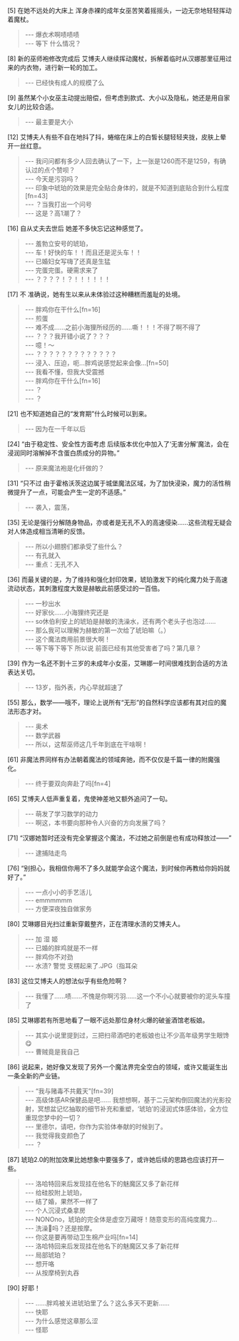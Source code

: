 
[5] 在她不远处的大床上 浑身赤裸的成年女巫苦笑着摇摇头，一边无奈地轻轻挥动着魔杖。
>--- 爆衣术啊啧啧啧<br>
>--- 等下 什么情况？<br>

[8] 新的巫师袍修改完成后 艾博夫人继续挥动魔杖，拆解着临时从汉娜那里征用过来的内衣物，进行新一轮的加工。
>--- 已经快有成人的规模了么<br>

[9] 虽然某个小女巫主动提出赔偿，但考虑到款式、大小以及隐私，她还是用自家女儿的比较合适。
>--- 最主要是大小<br>

[12] 艾博夫人有些不自在地抖了抖，蜷缩在床上的白皙长腿轻轻夹拢，皮肤上晕开一丝红意。
>--- 我问问都有多少人回去确认了一下，上一张是1260而不是1259，有确认过的点个赞呗？<br>
>--- 今天是污羽吗？<br>
>--- 印象中琥珀的效果是完全贴合身体的，就是不知道到底贴合到什么程度[fn=43]<br>
>--- ？当我打出一个问号<br>
>--- 这是？高1潮了？<br>

[16] 自从丈夫去世后 她差不多快忘记这种感觉了。
>--- 羞勃立安号的琥珀，<br>
>--- 车！好快的车！！而且还是泥头车！！<br>
>--- 已婚妇女写嗨了还真是生猛<br>
>--- 完蛋完蛋。硬需求来了<br>
>--- ？？？？！？！！！！！！<br>

[17] 不 准确说，她有生以来从未体验过这种糟糕而羞耻的处境。
>--- 胖鸡你在干什么[fn=16]<br>
>--- 煎蛋<br>
>--- 难不成……之前小海狸所经历的……嘶！！！不得了啊不得了<br>
>--- ？？？我开错小说了？？？<br>
>--- 噫！～<br>
>--- ？？？？？？？？？？？？？<br>
>--- 浸入、压迫，呃…胖鸡说感觉起来会像…[fn=50]<br>
>--- 我看不懂，但我大受震撼<br>
>--- 胖鸡你在干什么[fn=16]<br>
>--- ？<br>
>--- ？<br>

[21] 也不知道她自己的“发育期”什么时候可以到来。
>--- 因为在一千年以后<br>

[24] “由于稳定性、安全性方面考虑 后续版本优化中加入了‘无害分解’魔法，会在浸润同时溶解掉不含蛋白质成分的异物。”
>--- 原来魔法袍是化纤做的？<br>

[31] “只不过 由于霍格沃茨这边属于城堡魔法区域，为了加快浸染，魔力的活性稍微提升了一点，可能会产生一定的不适感。”
>--- 袭入，震荡，<br>

[35] 无论是强行分解随身物品，亦或者是无孔不入的高速侵染……这些流程无疑会对人体造成相当清晰的反馈。
>--- 所以小翅膀们都承受了些什么？<br>
>--- 有孔就入<br>
>--- 重点：无孔不入<br>

[36] 而最关键的是，为了维持和强化封印效果，琥珀激发下的纯化魔力处于高速流动状态，其刺激程度大致是赫敏此前感受过的一百倍。
>--- 一秒出水<br>
>--- 好家伙……小海狸终究还是<br>
>--- so休伯利安上的琥珀是赫敏的洗澡水，还有两个老头子也泡过……<br>
>--- 那么我可以理解为赫敏的第一次给了琥珀嘛（。）<br>
>--- 这个魔法商用前景很大啊！<br>
>--- 等下等下等下  所以说 前面已经有其他受害者了吗？第几章？<br>

[39] 作为一名还不到十三岁的未成年小女巫，艾琳娜一时间很难找到合适的方法表达关切。
>--- 13岁，指外表，内心早就超速了<br>

[55] 那么，数学——哦不，理论上说所有“无形”的自然科学应该都有其对应的魔法形态才对。
>--- 奥术<br>
>--- 数学武器<br>
>--- 所以，这帮巫师这几千年到底在干啥啊！<br>

[61] 非魔法界同样有办法朝着魔法的领域奔驰，而不仅仅是千篇一律的附魔强化。
>--- 终于要双向奔赴了吗[fn=4]<br>

[65] 艾博夫人低声重复着，鬼使神差地又额外追问了一句。
>--- 萌发了学习数学的动力<br>
>--- 啊这，本书要向那种令人兴奋的方向发展了吗？<br>

[71] “汉娜她暂时还没有完全掌握这个魔法，不过她之前倒是也有成功释放过——”
>--- 逮捕陆走鸟<br>

[76] “别担心，我相信你用不了多久就能学会这个魔法，到时候你再教给你妈妈就好了。”
>--- 一点小小的手艺活儿<br>
>--- emmmmmm<br>
>--- 方便深夜独自做家务<br>

[80] 艾琳娜目光扫过重新穿戴整齐，正在清理水渍的艾博夫人。
>--- 加 湿 姬<br>
>--- 已婚的胖鸡就是不一样<br>
>--- 胖鸡你不对劲<br>
>--- 水渍?
警觉
支楞起来了.JPG（指耳朵<br>

[83] 这位艾博夫人的想法似乎有些危险啊？
>--- 我懂了……啧……不愧是你啊污羽……这一个不小心就要被你的泥头车撞了<br>

[85] 艾琳娜若有所思地看了一眼不远处那位身材火爆的破釜酒馆老板娘。
>--- 其实小说里提到过，三把扫帚酒吧的老板娘也让不少高年级男学生眼馋😋<br>
>--- 曹贼竟是我自己<br>

[86] 说起来，她好像又发现了另外一个魔法界完全空白的领域，或许又能诞生出一条全新的产业链。
>--- “我与赌毒不共戴天”[fn=39]<br>
>--- 高级体感AR保健品是吧……
我想想啊，基于二元架构倒回魔法的光影投射，冥想盆记忆抽取的细节补充和重塑，‘琥珀’的浸润式体感体验，全方位重现您梦中的一切？<br>
>--- 里德尔，请吧，你作为实验体奉献的时候到了。<br>
>--- 我觉得我变颜色了<br>
>--- ？<br>

[87] 琥珀2.0的附加效果比她想象中要强多了，或许她后续的思路也应该打开一些。
>--- 洛哈特回来后发现挂在他名下的魅魔区又多了新花样<br>
>--- 给硅胶附上琥珀，<br>
>--- 结了婚，果然不一样了<br>
>--- 个人沉浸式桑拿房<br>
>--- NONOno，琥珀的完全体是虚空万藏呀！随意变形的高纯度魔力…<br>
>--- 洗澡🛀吗？还是按摩。<br>
>--- 你这是要再带动卫生棉产业吗[fn=14]<br>
>--- 洛哈特回来后发现挂在他名下的魅魔区又多了新花样<br>
>--- 局部琥珀？<br>
>--- 想开咯<br>
>--- 从按摩椅到丸吞<br>

[90] 好耶！
>--- ……胖鸡被关进琥珀里了么？这么多天不更新……<br>
>--- 快耶<br>
>--- 为什么感觉这章那么涩<br>
>--- 怪耶<br>
